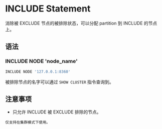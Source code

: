# INCLUDE Statement

消除被 EXCLUDE 节点的被排除状态，可以分配 partition 到 INCLUDE 的节点上。

## 语法

### INCLUDE NODE 'node_name'

```SQL
INCLUDE NODE '127.0.0.1:8360'
```

被排除节点的名字可以通过 ```SHOW CLUSTER``` 指令查询到。

## 注意事项

* 只允许 INCLUDE 被 EXCLUDE 排除的节点。

```tips
仅支持在集群模式下使用。
```
